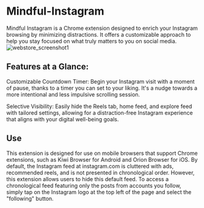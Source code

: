 # Mindful-Instagram
Mindful Instagram is a Chrome extension designed to enrich your Instagram browsing by minimizing distractions. It offers a customizable approach to help you stay focused on what truly matters to you on social media.
![webstore_screenshot1](https://github.com/erzloh/Mindful-Instagram/assets/48589114/26f579f6-97f5-484f-8863-c83971c786b3)

## Features at a Glance:

Customizable Countdown Timer: Begin your Instagram visit with a moment of pause, thanks to a timer you can set to your liking. It's a nudge towards a more intentional and less impulsive scrolling session.

Selective Visibility: Easily hide the Reels tab, home feed, and explore feed with tailored settings, allowing for a distraction-free Instagram experience that aligns with your digital well-being goals.

## Use
This extension is designed for use on mobile browsers that support Chrome extensions, such as Kiwi Browser for Android and Orion Browser for iOS. By default, the Instagram feed at instagram.com is cluttered with ads, recommended reels, and is not presented in chronological order. However, this extension allows users to hide this default feed. To access a chronological feed featuring only the posts from accounts you follow, simply tap on the Instagram logo at the top left of the page and select the "following" button.

